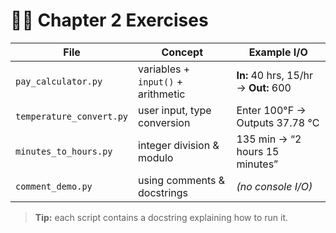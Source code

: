 # 🏋️‍♂️ Chapter 2 Exercises

| File | Concept | Example I/O |
|------|---------|-------------|
| `pay_calculator.py` | variables + `input()` + arithmetic | **In:** 40 hrs, 15/hr → **Out:** 600 |
| `temperature_convert.py` | user input, type conversion | Enter 100°F → Outputs 37.78 °C |
| `minutes_to_hours.py` | integer division & modulo | 135 min → “2 hours 15 minutes” |
| `comment_demo.py` | using comments & docstrings | *(no console I/O)* |

> **Tip:** each script contains a docstring explaining how to run it.
